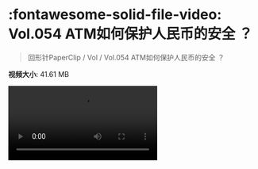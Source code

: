 # :fontawesome-solid-file-video: Vol.054 ATM如何保护人民币的安全 ？

> 回形针PaperClip / Vol / Vol.054 ATM如何保护人民币的安全 ？

**视频大小**: 41.61 MB

<div class="video"><video src="https://file.hsyhx.top/archive/PaperClip/Vol/054.mp4" controls preload>🤔 您的浏览器不支持 video 标签</video></div>